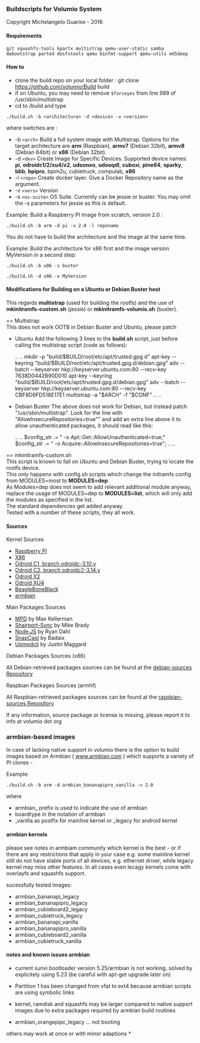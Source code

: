 ### Buildscripts for Volumio System

Copyright Michelangelo Guarise - 2016

#### Requirements

```
git squashfs-tools kpartx multistrap qemu-user-static samba debootstrap parted dosfstools qemu binfmt-support qemu-utils md5deep
```

#### How to

- clone the build repo on your local folder  : git clone https://github.com/volumio/Build build
- if on Ubuntu, you may need to remove `$forceyes` from line 989 of /usr/sbin/multistrap
- cd to /build and type

```
./build.sh -b <architecture> -d <device> -v <version>
```

where switches are :

 * -b `<arch>` Build a full system image with Multistrap. 
 Options for the target architecture are **arm** (Raspbian), **armv7** (Debian 32bit), **armv8** (Debian 64bit) or **x86** (Debian 32bit).
 * -d `<dev>`  Create Image for Specific Devices. Supported device names:
             **pi**, **odroidc1/2/xu4/x2**, **udooneo**, **udooqdl**, **cuboxi**, **pine64**, **sparky**, **bbb**, **bpipro**, bpim2u, cubietruck, compulab, **x86**
 * -l `<repo>` Create docker layer. Give a Docker Repository name as the argument.
 * -v `<vers>` Version  
 * -s `<os-suite>` OS Suite. Currently can be jessie or buster. You may omit the -s parameters for jessie as this is default.

Example: Build a Raspberry PI image from scratch, version 2.0 : 
```
./build.sh -b arm -d pi -v 2.0 -l reponame 
```

You do not have to build the architecture and the image at the same time. 

Example: Build the architecture for x86 first and the image version MyVersion in a second step:
```
./build.sh -b x86 -s buster

./build.sh -d x86 -v MyVersion
```

#### Modifications for Building on a Ubuntu or Debian Buster host

This regards **multistrap** (used for building the rootfs) and the use of  **mkinitramfs-custom.sh** (jessie) or **mkinitramfs-volumio.sh** (buster).

== Multistrap   
This does not work OOTB in Debian Buster and Ubuntu, please patch 

- Ubuntu
Add the following 3 lines to the **build.sh** script, just before calling the multistrap script (code as follows):

	..
	..
	mkdir -p "build/$BUILD/root/etc/apt/trusted.gpg.d"
	apt-key --keyring "build/$BUILD/root/etc/apt/trusted.gpg.d/debian.gpg"  adv --batch --keyserver hkp://keyserver.ubuntu.com:80 --recv-key 7638D0442B90D010
	apt-key --keyring "build/$BUILD/root/etc/apt/trusted.gpg.d/debian.gpg"  adv --batch --keyserver hkp://keyserver.ubuntu.com:80 --recv-key CBF8D6FD518E17E1
	multistrap -a "$ARCH" -f "$CONF"
	..
	..

- Debian Buster
The above does not work for Debian, but instead patch "/usr/sbin/multistrap".
Look for the line with "AllowInsecureRepositories=true"" and add an extra line above it to allow unauthenticated packages, it should read like this:

	..
	..
	$config_str .= " -o Apt::Get::AllowUnauthenticated=true;"
	$config_str .= " -o Acquire::AllowInsecureRepositories=true";
	..
	..
	 
== mkinitramfs-custom.sh  
This script is known to fail on Ubuntu and Debian Buster, trying to locate the rootfs device.  
This only happens with <device>config.sh scripts which change the initramfs config from MODULES=most to **MODULES=dep**.  
As Modules=dep does not seem to add relevant additional module anyway, replace the usage of MODULES=dep to **MODULES=list**, which will only add the modules as specified in the list.  
The standard dependencies get added anyway.  
Tested with a number of these scripts, they all work.


#### Sources 

Kernel Sources

* [Raspberry PI](https://github.com/volumio/raspberrypi-linux)
* [X86](https://github.com/volumio/linux)
* [Odroid C1, branch odroidc-3.10.y](https://github.com/hardkernel/linux.git)
* [Odroid C2, branch odroidc2-3.14.y](https://github.com/hardkernel/linux.git)
* [Odroid X2](https://github.com/volumio/linux-odroid-public)
* [Odroid XU4](https://cdn.kernel.org/pub/linux/kernel/v4.x/linux-4.4.tar.xz)
* [BeagleBoneBlack](https://github.com/volumio/linux-beagleboard-botic)
* [armbian](https://github.com/igorpecovnik)

Main Packages Sources

* [MPD](https://github.com/volumio/MPD) by Max Kellerman
* [Shairport-Sync](https://github.com/volumio/shairport-sync) by Mike Brady
* [Node.JS](https://github.com/volumio/node) by Ryan Dahl
* [SnapCast](https://github.com/volumio/snapcast) by Badaix 
* [Upmpdcli](https://github.com/volumio/upmpdcli) by Justin Maggard

Debian Packages Sources (x86)

All Debian-retrieved packages sources can be found at the [debian-sources Repository](https://github.com/volumio/debian-sources)

Raspbian Packages Sources (armhf)

All Raspbian-retrieved packages sources can be found at the [raspbian-sources Repository](https://github.com/volumio/raspbian-sources)

If any information, source package or license is missing, please report it to info at volumio dot org  

### armbian-based images

In case of lacking native support in volumio there is the option to build
images based on Armbian ( www.armbian.com ) which supports a variety of
PI clones - 

Example:

```
./build.sh -b arm -d armbian_bananapipro_vanilla -v 2.0
```

where

* armbian_ prefix is used to indicate the use of armbian
* boardtype in the notation of armbian
* _vanilla as postfix for mainline kernel or _legacy for android kernel

#### armbian kernels

please see notes in armbiam community which kernel is the best - or
if there are any restrictions that apply in your case
e.g. some mainline kernel still do not have stable ports of all devices, e.g. ethernet driver, while legacy kernel may miss other features.
In all cases even lecagy kernels come with overlayfs and squashfs support.

sucessfully tested images:

* armbian_bananapi_legacy
* armbian_bananapipro_legacy
* armbian_cubieboard2_legacy
* armbian_cubietruck_legacy
* armbian_bananapi_vanilla
* armbian_bananapipro_vanilla
* armbian_cubieboard2_vanilla
* armbian_cubietruck_vanilla

#### notes and known issues armbian

* current sunxi bootloader version 5.25/armbian is not working, solved by explicitely using 5.23 (be careful with apt-get upgrade later on)
* Partition 1 has been changed from vfat to ext4 because armbian scripts are
using symbolic links
* kernel, ramdisk and squashfs may be larger compared to native support images due to extra packages required by armbian build routines

* armbian_orangepipc_legacy ... not booting

others may work at once or with minor adaptions
*
